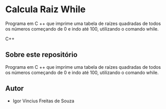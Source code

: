 
# Calcula Raiz While
Programa em C ++ que imprime uma tabela de raízes quadradas de todos os números começando de 0 e indo até 100, utilizando o comando while.

C++
## Sobre este repositório

Programa em C ++ que imprime uma tabela de raízes quadradas de todos os números começando de 0 e indo até 100, utilizando o comando while.

## Autor

* Igor Vincius Freitas de Souza
